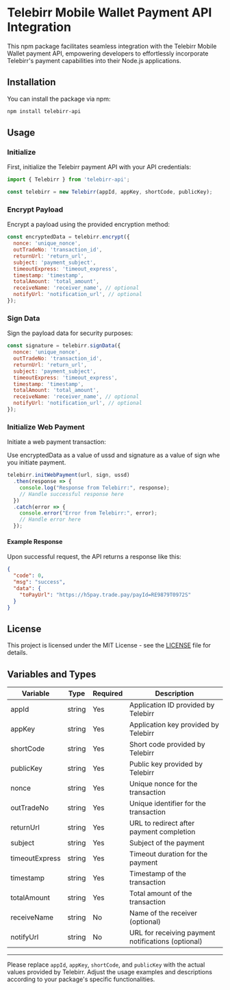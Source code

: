 # Telebirr Mobile Wallet Payment API Integration

This npm package facilitates seamless integration with the Telebirr Mobile Wallet payment API, empowering developers to effortlessly incorporate Telebirr's payment capabilities into their Node.js applications.

## Installation

You can install the package via npm:

```bash
npm install telebirr-api
```

## Usage

### Initialize

First, initialize the Telebirr payment API with your API credentials:

```javascript
import { Telebirr } from 'telebirr-api';

const telebirr = new Telebirr(appId, appKey, shortCode, publicKey);
```

### Encrypt Payload

Encrypt a payload using the provided encryption method:

```javascript
const encryptedData = telebirr.encrypt({
  nonce: 'unique_nonce',
  outTradeNo: 'transaction_id',
  returnUrl: 'return_url',
  subject: 'payment_subject',
  timeoutExpress: 'timeout_express',
  timestamp: 'timestamp',
  totalAmount: 'total_amount',
  receiveName: 'receiver_name', // optional
  notifyUrl: 'notification_url', // optional
});
```

### Sign Data

Sign the payload data for security purposes:

```javascript
const signature = telebirr.signData({
  nonce: 'unique_nonce',
  outTradeNo: 'transaction_id',
  returnUrl: 'return_url',
  subject: 'payment_subject',
  timeoutExpress: 'timeout_express',
  timestamp: 'timestamp',
  totalAmount: 'total_amount',
  receiveName: 'receiver_name', // optional
  notifyUrl: 'notification_url', // optional
});
```

### Initialize Web Payment

Initiate a web payment transaction:

Use encryptedData as a value of ussd and signature as a value of sign whe you initiate payment.

```javascript
telebirr.initWebPayment(url, sign, ussd)
  .then(response => {
    console.log("Response from Telebirr:", response);
    // Handle successful response here
  })
  .catch(error => {
    console.error("Error from Telebirr:", error);
    // Handle error here
  });
```

#### Example Response

Upon successful request, the API returns a response like this:

```json
{
  "code": 0,
  "msg": "success",
  "data": {
    "toPayUrl": "https://h5pay.trade.pay/payId=RE9879T0972S"
  }
}
```

<!-- ## API Documentation

For detailed API documentation, please refer to the [Telebirr Mobile Wallet API documentation](https://telebirr.et/developer). -->

## License

This project is licensed under the MIT License - see the [LICENSE](LICENSE) file for details.

## Variables and Types

| Variable       | Type    | Required | Description                     |
|----------------|---------|----------|---------------------------------|
| appId          | string  | Yes      | Application ID provided by Telebirr |
| appKey         | string  | Yes      | Application key provided by Telebirr |
| shortCode      | string  | Yes      | Short code provided by Telebirr |
| publicKey      | string  | Yes      | Public key provided by Telebirr |
| nonce          | string  | Yes      | Unique nonce for the transaction |
| outTradeNo     | string  | Yes      | Unique identifier for the transaction |
| returnUrl      | string  | Yes      | URL to redirect after payment completion |
| subject        | string  | Yes      | Subject of the payment |
| timeoutExpress | string  | Yes      | Timeout duration for the payment |
| timestamp      | string  | Yes      | Timestamp of the transaction |
| totalAmount    | string  | Yes      | Total amount of the transaction |
| receiveName    | string  | No       | Name of the receiver (optional) |
| notifyUrl      | string  | No       | URL for receiving payment notifications (optional) |

---

Please replace `appId`, `appKey`, `shortCode`, and `publicKey` with the actual values provided by Telebirr. Adjust the usage examples and descriptions according to your package's specific functionalities.